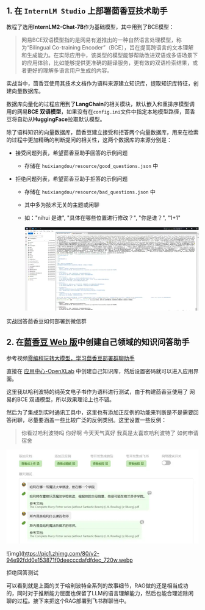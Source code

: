 ## 1. 在 `InternLM Studio` 上部署茴香豆技术助手

教程了选用**InternLM2-Chat-7B**作为基础模型，其中用到了BCE模型：

> 网易BCE双语模型指的是网易有道推出的一种自然语言处理模型，称为“Bilingual Co-training Encoder”（BCE），旨在提高跨语言的文本理解和生成能力。在实际应用中，该类型的模型能够帮助改进双语或多语场景下的应用体验，比如能够提供更准确的翻译服务，更有效的双语检索结果，或者更好的理解多语言用户生成的内容。

实战当中，茴香豆使用其技术文档作为语料来源建立知识库，提取知识库特征，创建向量数据库。

数据库向量化的过程应用到了**LangChain**的相关模块，默认嵌入和重排序模型调用的网易**BCE 双语模型**，如果没有在`config.ini`文件中指定本地模型路径，茴香豆将自动从**HuggingFace**拉取默认模型。

除了语料知识的向量数据库，茴香豆建立接受和拒答两个向量数据库，用来在检索的过程中更加精确的判断提问的相关性，这两个数据库的来源分别是：

- 接受问题列表，希望茴香豆助手回答的示例问题
  - 存储在 `huixiangdou/resource/good_questions.json` 中
  
- 拒绝问题列表，希望茴香豆助手拒答的示例问题
  - 存储在 `huixiangdou/resource/bad_questions.json` 中
  
  - 其中多为技术无关的主题或闲聊
  
  - 如："nihui 是谁", "具体在哪些位置进行修改？", "你是谁？", "1+1"
  
    ![image-20240424095857156](./assets/image-20240424095857156.png)

实战回答茴香豆如何部署到微信群

## 2. 在[茴香豆 Web 版](https://link.zhihu.com/?target=https%3A//openxlab.org.cn/apps/detail/tpoisonooo/huixiangdou-web)中创建自己领域的知识问答助手

参考视频[零编程玩转大模型，学习茴香豆部署群聊助手](https://link.zhihu.com/?target=https%3A//www.bilibili.com/video/BV1S2421N7mn)

直接在 [应用中心-OpenXLab](https://link.zhihu.com/?target=https%3A//openxlab.org.cn/apps/detail/tpoisonooo/huixiangdou-web) 中创建自己知识库，然后设置密码就可以进入应用界面。

这里我以哈利波特的纯英文电子书作为语料进行测试，由于构建茴香豆使用了 网易的BCE 双语模型，所以效果理论上也不错。

然后为了集成到实时通讯工具中，这里也有添加正反例的功能来判断是不是需要回答闲聊，尽量要涵盖一些比较广泛的反例类别。这里设置一些反例：

> 你看过哈利波特吗
> 你好啊
> 今天天气真好
> 我真是太喜欢哈利波特了
> 如何申请宿舍
>

![image-20240424095931418](./assets/image-20240424095931418.png)

![img](https://pic1.zhimg.com/80/v2-94e92fdd0e153871f0deecccdafdfdec_720w.webp

拒绝回答测试

可以看到就是上面的关于哈利波特全系列的故事细节，RAG做的还是相当成功的，同时对于推断能力层面也保留了LLM的语言理解能力，然后也能合理滤除闲聊的过程。接下来把这个RAG部署到飞书群聊当中。